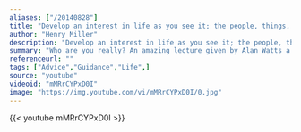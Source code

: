 ```yaml
---
aliases: ["/20140828"]
title: "Develop an interest in life as you see it; the people, things, literature, music - the world is so rich, simply throbbing with rich treasures, beautiful souls and interesting people. Forget yourself."
author: "Henry Miller"
description: "Develop an interest in life as you see it; the people, things, literature, music - the world is so rich, simply throbbing with rich treasures, beautiful souls and interesting people. Forget yourself. - Henry Miller quotes from GetInspired365.com"
summary: "Who are you really? An amazing lecture given by Alan Watts a British philosopher, writer, and speaker. He wrote more than 25 books and numerous articles on subjects such as personal identity, the true nature of reality, higher consciousness, meaning of life.  Alan Watts audio courtesy of alanwatts.org"
referenceurl: ""
tags: ["Advice","Guidance","Life",]
source: "youtube"
videoid: "mMRrCYPxD0I"
image: "https://img.youtube.com/vi/mMRrCYPxD0I/0.jpg"
---
```


{{< youtube mMRrCYPxD0I >}}
